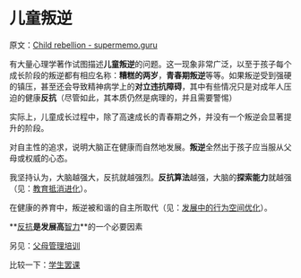 # 儿童叛逆

原文：[Child rebellion - supermemo.guru](https://supermemo.guru/wiki/Child_rebellion)

有大量心理学著作试图描述**儿童叛逆**的问题。这一现象非常广泛，以至于孩子每个成长阶段的叛逆都有相应名称：**糟糕的两岁**，**青春期叛逆**等等。如果叛逆受到强硬的镇压，甚至还会导致精神病学上的**对立违抗障碍**，其中有些情况只是对成年人压迫的健康**反抗**（尽管如此，其本质仍然是病理的，并且需要警惕）

实际上，儿童成长过程中，除了高速成长的青春期之外，并没有一个叛逆会显著提升的阶段。

对自主性的追求，说明大脑正在健康而自然地发展。**叛逆**全然出于孩子应当服从父母或权威的心态。

我坚持认为，大脑越强大，反抗就越强烈。**反抗算法**越强，大脑的**探索能力**就越强（见：[教育抵消进化](https://supermemo.guru/wiki/Education_counteracts_evolution)）。

在健康的养育中，叛逆被和谐的自主所取代（见：[发展中的行为空间优化](https://supermemo.guru/wiki/Optimization_of_behavioral_spaces_in_development)）。

**[反抗](https://supermemo.guru/wiki/Reactance)**是发展高**[智力](https://supermemo.guru/wiki/Intelligence)**的一个必要因素

另见：[父母管理培训](https://en.wikipedia.org/wiki/Parent_management_training)

比较一下：[学生罢课](https://supermemo.guru/wiki/School_strike)